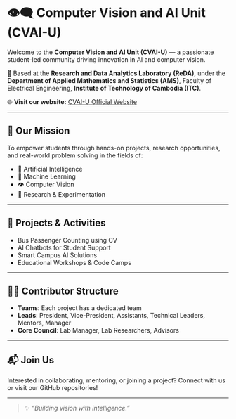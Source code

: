 # 👁️‍🗨️ Computer Vision and AI Unit (CVAI-U)

Welcome to the **Computer Vision and AI Unit (CVAI-U)** — a passionate student-led community driving innovation in AI and computer vision.

📍 Based at the **Research and Data Analytics Laboratory (ReDA)**, under the **Department of Applied Mathematics and Statistics (AMS)**, Faculty of Electrical Engineering, **Institute of Technology of Cambodia (ITC)**.

🌐 **Visit our website:** [CVAI-U Official Website](https://cvai-u-official-website.vercel.app/)

---

## 🚀 Our Mission

To empower students through hands-on projects, research opportunities, and real-world problem solving in the fields of:

- 🤖 Artificial Intelligence
- 🧠 Machine Learning
- 👁️ Computer Vision
- 🧪 Research & Experimentation

---

## 🔗 Projects & Activities

- Bus Passenger Counting using CV
- AI Chatbots for Student Support
- Smart Campus AI Solutions
- Educational Workshops & Code Camps

---

## 🧑‍💻 Contributor Structure

- **Teams**: Each project has a dedicated team
- **Leads**: President, Vice-President, Assistants, Technical Leaders, Mentors, Manager
- **Core Council**: Lab Manager, Lab Researchers, Advisors

---

## 📬 Join Us

Interested in collaborating, mentoring, or joining a project? Connect with us or visit our GitHub repositories!

---

> ✨ *“Building vision with intelligence.”*
